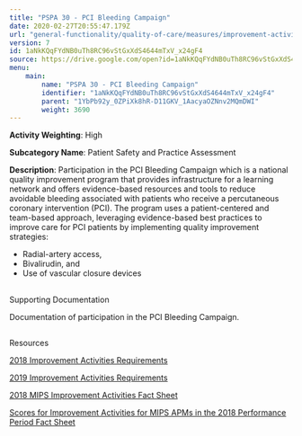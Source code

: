 ```yaml
---
title: "PSPA 30 - PCI Bleeding Campaign"
date: 2020-02-27T20:55:47.179Z
url: "general-functionality/quality-of-care/measures/improvement-activities-measures/2018-improvement-activities/pspa-30-pci-bleeding-campaign.html"
version: 7
id: 1aNkKQqFYdNB0uTh8RC96vStGxXdS4644mTxV_x24gF4
source: https://drive.google.com/open?id=1aNkKQqFYdNB0uTh8RC96vStGxXdS4644mTxV_x24gF4
menu:
    main:
        name: "PSPA 30 - PCI Bleeding Campaign"
        identifier: "1aNkKQqFYdNB0uTh8RC96vStGxXdS4644mTxV_x24gF4"
        parent: "1YbPb92y_0ZPiXk8hR-D11GKV_1AacyaOZNnv2MQmDWI"
        weight: 3690
---
```









**Activity Weighting**: High

**Subcategory Name**: Patient Safety and Practice Assessment

**Description**: Participation in the PCI Bleeding Campaign which is a national quality improvement program that provides infrastructure for a learning network and offers evidence-based resources and tools to reduce avoidable bleeding associated with patients who receive a percutaneous coronary intervention (PCI). The program uses a patient-centered and team-based approach, leveraging evidence-based best practices to improve care for PCI patients by implementing quality improvement strategies:

* Radial-artery access,
* Bivalirudin, and
* Use of vascular closure devices







## 

Supporting Documentation

Documentation of participation in the PCI Bleeding Campaign.







## 

Resources

[2018 Improvement Activities Requirements](https://qpp.cms.gov/mips/improvement-activities?py=2018)

[2019 Improvement Activities Requirements](https://qpp.cms.gov/mips/improvement-activities?py=2019)

[2018 MIPS Improvement Activities Fact Sheet](https://qpp.cms.gov/resource/2018%20MIPS%20Improvement%20Activities%20Fact%20Sheet)

[Scores for Improvement Activities for MIPS APMs in the 2018 Performance Period Fact Sheet](https://qpp.cms.gov/resource/2018%20MIPS%20APMs%20improvement%20Activities%20scores%20fact%20sheet)

